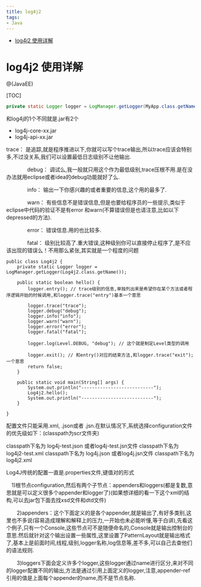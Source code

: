 ```yaml
---
title: log4j2
tags:
- Java
---
```

<!-- TOC -->

- [log4j2 使用详解](#log4j2-使用详解)

<!-- /TOC -->
# log4j2 使用详解

@(JavaEE)


[TOC]

```java
private static Logger logger = LogManager.getLogger(MyApp.class.getName());
```

和log4j的1个不同就是.jar有2个

* log4j-core-xx.jar
* log4j-api-xx.jar


trace： 是追踪,就是程序推进以下,你就可以写个trace输出,所以trace应该会特别多,不过没关系,我们可以设置最低日志级别不让他输出.

　　　　debug： 调试么,我一般就只用这个作为最低级别,trace压根不用.是在没办法就用eclipse或者idea的debug功能就好了么.

　　　　info： 输出一下你感兴趣的或者重要的信息,这个用的最多了.

　　　　warn： 有些信息不是错误信息,但是也要给程序员的一些提示,类似于eclipse中代码的验证不是有error 和warn(不算错误但是也请注意,比如以下depressed的方法).

　　　　error： 错误信息.用的也比较多.

　　　　fatal： 级别比较高了.重大错误,这种级别你可以直接停止程序了,是不应该出现的错误么！不用那么紧张,其实就是一个程度的问题

```
public class Log4j2 {
	private static Logger logger = LogManager.getLogger(Log4j2.class.getName());

	public static boolean hello() {
		logger.entry(); // trace级别的信息,单独列出来是希望你在某个方法或者程序逻辑开始的时候调用,和logger.trace("entry")基本一个意思

		logger.trace("trace");
		logger.debug("debug");
		logger.info("info");
		logger.warn("warn");
		logger.error("error");
		logger.fatal("fatal");

		logger.log(Level.DEBUG, "debug"); // 这个就是制定Level类型的调用

		logger.exit(); // 和entry()对应的结束方法,和logger.trace("exit");一个意思
		return false;
	}

	public static void main(String[] args) {
		System.out.println("---------------------------");
		Log4j2.hello();
		System.out.println("---------------------------");
	}

}
```

配置文件只能采用.xml, .json或者 .jsn.在默认情况下,系统选择configuration文件的优先级如下：(classpath为scr文件夹)

classpath下名为 log4j-test.json 或者log4j-test.jsn文件
classpath下名为 log4j2-test.xml
classpath下名为 log4j.json 或者log4j.jsn文件
classpath下名为 log4j2.xml

Log4J传统的配置一直是.properties文件,键值对的形式





　1)根节点configuration,然后有两个子节点：appenders和loggers(都是复数,意思就是可以定义很多个appender和logger了)(如果想详细的看一下这个xml的结构,可以去jar包下面去找xsd文件和dtd文件)

　　2)appenders：这个下面定义的是各个appender,就是输出了,有好多类别,这里也不多说(容易造成理解和解释上的压力,一开始也未必能听懂,等于白讲),先看这个例子,只有一个Console,这些节点可不是随便命名的,Console就是输出控制台的意思.然后就针对这个输出设置一些属性,这里设置了PatternLayout就是输出格式了,基本上是前面时间,线程,级别,logger名称,log信息等,差不多,可以自己去查他们的语法规则.

　　3)loggers下面会定义许多个logger,这些logger通过name进行区分,来对不同的logger配置不同的输出,方法是通过引用上面定义的logger,注意,appender-ref引用的值是上面每个appender的name,而不是节点名称.